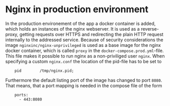 # Nginx in production environment
In the production environement of the app a docker container is added, which holds an instances of the nginx webserver. It is used as a reverse-proxy,
getting requests over HTTPS and redirecting the plain HTTP request internally to the addressed service.
Because of security considerations the image `nginxinc/nginx-unprivileged` is used as a base image for the nginx docker container, which is called `proxy` in the
`docker-compose.prod.yml`-file. This file makes it possible to run nginx as a non-priviliged user `nginx`.
When specifying a custom `nginx.conf` the location of the pid-file has to be set to
```
    pid        /tmp/nginx.pid;
```
Furthermore the default listing port of the image has changed to port `8080`. That means, that a port mapping is needed in the 
compose file of the form
```
    ports:
      - 443:8080
```

